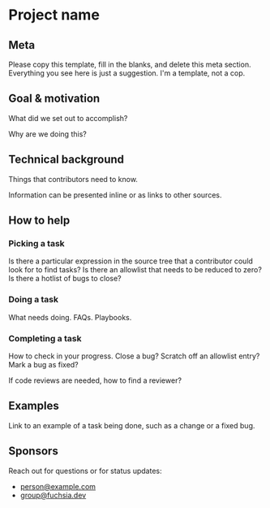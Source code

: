 # Project name

## Meta

Please copy this template, fill in the blanks, and delete this meta section.
Everything you see here is just a suggestion. I'm a template, not a cop.

## Goal & motivation

What did we set out to accomplish?

Why are we doing this?

## Technical background

Things that contributors need to know.

Information can be presented inline or as links to other sources.

## How to help

### Picking a task

Is there a particular expression in the source tree that a contributor could
look for to find tasks? Is there an allowlist that needs to be reduced to zero?
Is there a hotlist of bugs to close?

### Doing a task

What needs doing. FAQs. Playbooks.

### Completing a task

How to check in your progress. Close a bug? Scratch off an allowlist entry?
Mark a bug as fixed?

If code reviews are needed, how to find a reviewer?

## Examples

Link to an example of a task being done, such as a change or a fixed bug.

## Sponsors

Reach out for questions or for status updates:

*   <person@example.com>
*   <group@fuchsia.dev>

